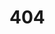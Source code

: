 <script src="https://kit.fontawesome.com/b7c9053a74.js" crossorigin="anonymous"></script>

#  <i class="fa-solid fa-bug"></i> 404
